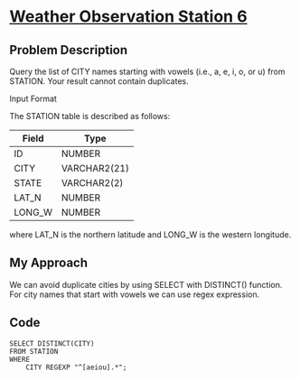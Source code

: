 # [Weather Observation Station 6](https://www.hackerrank.com/challenges/weather-observation-station-6/problem)

## Problem Description 
Query the list of CITY names starting with vowels (i.e., a, e, i, o, or u) from STATION. Your result cannot contain duplicates.

Input Format

The STATION table is described as follows:

| Field                     | Type                       | 
| --------------------------| ---------------------------|
| ID                        | NUMBER                     |
| CITY                      | VARCHAR2(21)               |
| STATE                     | VARCHAR2(2)                |
| LAT_N                     | NUMBER                     |
| LONG_W                    | NUMBER                     |

where LAT_N is the northern latitude and LONG_W is the western longitude.

## My Approach

We can avoid duplicate cities by using SELECT with DISTINCT() function. For city names that start with vowels we can use regex expression. 

## Code 
```
SELECT DISTINCT(CITY)
FROM STATION 
WHERE 
    CITY REGEXP "^[aeiou].*";
```